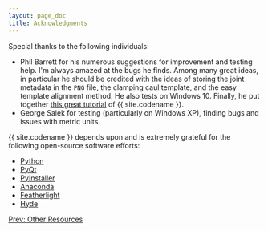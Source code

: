 ```yaml
---
layout: page_doc
title: Acknowledgments
---
```


Special thanks to the following individuals:

* Phil Barrett for his numerous suggestions for improvement and testing help.
I'm always amazed at the bugs he finds.  Among many great ideas, in particular
he should be credited with the ideas of storing the joint metadata in the
`PNG` file, the clamping caul template, and the easy template alignment method.  He
also tests on Windows 10.  Finally, he put together [this great tutorial](http://philliplynebarrett.wix.com/philsbunker#!custom-box-joints/f9xbm)
of {{ site.codename }}.
* George Salek for testing (particularly on Windows XP), finding bugs and
issues with metric units.

{{ site.codename }} depends upon and is extremely grateful for the following
open-source software efforts:

* [Python](http://www.python.org)
* [PyQt](http://sourceforge.net/projects/pyqt/)
* [PyInstaller](http://www.pyinstaller.org/)
* [Anaconda](https://www.continuum.io/)
* [Featherlight](http://noelboss.github.io/featherlight/)
* [Hyde](http://hyde.getpoole.com/)

<div id="textbox">
  <p class="alignleft">
    <a href="{{ site.baseurl }}/other_resources/">Prev: Other Resources</a>
  </p>
</div>
<div style="clear: both;"></div>
